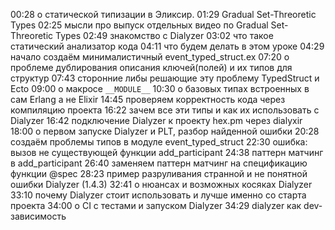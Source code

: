 00:28 о статической типизации в Эликсир.
01:29 Gradual Set-Threoretic Types
02:25 мысли про выпуск отдельных видео по Gradual Set-Threoretic Types
02:49 знакомство с Dialyzer
03:02 что такое статический анализатор кода
04:11 что будем делать в этом уроке
04:29 начало создаём минималистичный event_typed_struct.ex
07:20 о проблеме дублирования описания ключей(полей) и их типов для структур
07:43 сторонние либы решающие эту проблему TypedStruct и Ecto
09:00 о макросе `__MODULE__`
10:30 о базовых типах встроенных в сам Erlang а не Elixir
14:45 проверяем корректность кода через компиляцию проекта
16:22 зачем все эти типы и как их использовать с Dialyzer
16:42 подключение Dialyzer к проекту hex.pm через dialyxir
18:00 о первом запуске Dialyzer и PLT, разбор найденной ошибки
20:28 создаём проблемы типов в модуле event_typed_struct
22:30 ошибка: вызов не существующей функции add_participant
24:38 паттерн матчинг в add_participant
26:40 заменяем паттерн матчинг на спецификацию функции @spec
28:23 пример разруливания странной и не понятной ошибки Dialyzer (1.4.3)
32:41 о нюансах и возможных косяках Dialyzer
33:10 почему Dialyzer стоит использовать и лучше именно со старта проекта
34:00 о CI с тестами и запуском Dialyzer
34:29 dialyzer как dev-зависимость
